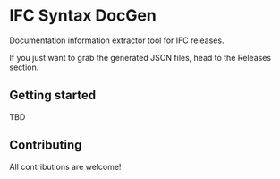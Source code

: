 # IFC Syntax DocGen

Documentation information extractor tool for IFC releases.

If you just want to grab the generated JSON files, head to the Releases section.

## Getting started

TBD

## Contributing

All contributions are welcome!